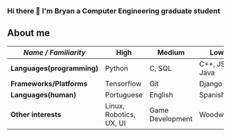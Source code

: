 ### Hi there 👋 I'm Bryan a Computer Engineering graduate student

<!--
**bryanumpierremoreira/bryanumpierremoreira** is a ✨ _special_ ✨ repository because its `README.md` (this file) appears on your GitHub profile.

Here are some ideas to get you started:

- 🌱 I’m currently learning deep learning and Django






-->
## About me

| *Name / Familiarity* | High | Medium | Low |
| --------------- | --------------- | --------------- | ------------- |
| **Languages(programming)** | Python | C, SQL | C++, JS, Java |
| **Frameworks/Platforms** | Tensorflow | Git | Django |
| **Languages(human)** | Portuguese | English | Spanish |
| **Other interests** | Linux, Robotics, UX, UI | Game Development  | Woodwork |
